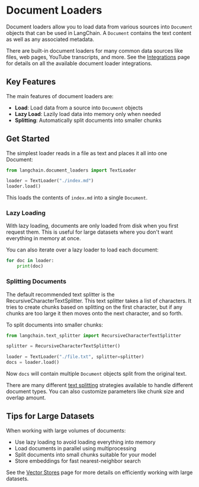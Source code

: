 

# Document Loaders

Document loaders allow you to load data from various sources into `Document` objects that can be used in LangChain. A `Document` contains the text content as well as any associated metadata. 

There are built-in document loaders for many common data sources like files, web pages, YouTube transcripts, and more. See the [Integrations](/docs/integrations/document_loaders/) page for details on all the available document loader integrations.

## Key Features

The main features of document loaders are:

- **Load**: Load data from a source into `Document` objects
- **Lazy Load**: Lazily load data into memory only when needed
- **Splitting**: Automatically split documents into smaller chunks

## Get Started

The simplest loader reads in a file as text and places it all into one Document:

```python
from langchain.document_loaders import TextLoader

loader = TextLoader("./index.md")  
loader.load()
```

This loads the contents of `index.md` into a single `Document`.

### Lazy Loading

With lazy loading, documents are only loaded from disk when you first request them. This is useful for large datasets where you don't want everything in memory at once. 

You can also iterate over a lazy loader to load each document:

```python
for doc in loader:
    print(doc) 
```

### Splitting Documents

The default recommended text splitter is the RecursiveCharacterTextSplitter. This text splitter takes a list of characters. It tries to create chunks based on splitting on the first character, but if any chunks are too large it then moves onto the next character, and so forth.

To split documents into smaller chunks:

```python
from langchain.text_splitter import RecursiveCharacterTextSplitter

splitter = RecursiveCharacterTextSplitter()

loader = TextLoader("./file.txt", splitter=splitter)
docs = loader.load()
```

Now `docs` will contain multiple `Document` objects split from the original text.

There are many different [text splitting](/docs/text_splitting) strategies available to handle different document types. You can also customize parameters like chunk size and overlap amount.

## Tips for Large Datasets

When working with large volumes of documents:

- Use lazy loading to avoid loading everything into memory
- Load documents in parallel using multiprocessing  
- Split documents into small chunks suitable for your model
- Store embeddings for fast nearest-neighbor search

See the [Vector Stores](/docs/vector_stores) page for more details on efficiently working with large datasets.

